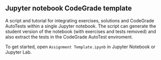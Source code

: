 ## Jupyter notebook CodeGrade template

A script and tutorial for integrating exercises, solutions and CodeGrade AutoTests within a single Jupyter notebook.
The script can generate the student version of the notebook (with exercises and tests removed) and also extract the tests in the CodeGrade AutoTest enviroment.

To get started, open `Assignment Template.ipynb` in Jupyter Notebook or Jupyter Lab.
